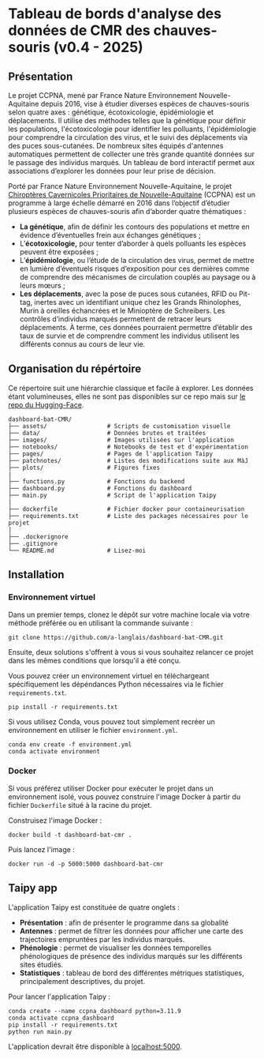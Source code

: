 # Tableau de bords d'analyse des données de CMR des chauves-souris (v0.4 - 2025)

## Présentation

Le projet CCPNA, mené par France Nature Environnement Nouvelle-Aquitaine depuis 2016, vise à étudier diverses espèces de chauves-souris selon quatre axes : génétique, écotoxicologie, épidémiologie et déplacements. Il utilise des méthodes telles que la génétique pour définir les populations, l'écotoxicologie pour identifier les polluants, l'épidémiologie pour comprendre la circulation des virus, et le suivi des déplacements via des puces sous-cutanées. De nombreux sites équipés d'antennes automatiques permettent de collecter une très grande quantité données sur le passage des individus marqués. Un tableau de bord interactif permet aux associations d’explorer les données pour leur prise de décision.

Porté par France Nature Environnement Nouvelle-Aquitaine, le projet [Chiroptères Cavernicoles Prioritaires de Nouvelle-Aquitaine](https://vimeo.com/435059221/7a3f18d6ba) (CCPNA) est un programme à large échelle démarré en 2016 dans l’objectif d’étudier plusieurs espèces de chauves-souris afin d’aborder quatre thématiques : 

- **La génétique**, afin de définir les contours des populations et mettre en évidence d’éventuelles frein aux échanges génétiques ;
- L’**écotoxicologie,** pour tenter d’aborder à quels polluants les espèces peuvent être exposées ;
- L’**épidémiologie**, ou l’étude de la circulation des
virus, permet de mettre en lumière d’éventuels risques d’exposition pour ces dernières comme de comprendre des mécanismes de circulation couplés au paysage ou à leurs mœurs ;
- **Les déplacements**, avec la pose de puces sous cutanées, RFID ou Pit-tag, inertes avec un identifiant unique chez les Grands Rhinolophes, Murin à oreilles échancrées et le Minioptère de
Schreibers. Les contrôles d’individus marqués permettent de retracer leurs déplacements. À terme, ces données pourraient permettre d’établir des taux de survie et de comprendre comment les individus utilisent les différents connus au cours de leur vie.

## Organisation du répértoire

Ce répertoire suit une hiérarchie classique et facile à explorer. Les données étant volumineuses, elles ne sont pas disponibles sur ce repo mais sur [le repo du Hugging-Face](https://huggingface.co/spaces/a-langlais/ccpna-taipy-dashboard/tree/main/data).

```shell
dashboard-bat-CMR/
├── assets/                 # Scripts de customisation visuelle
├── data/                   # Données brutes et traitées
├── images/                 # Images utilisées sur l'application
├── notebooks/              # Notebooks de test et d'expérimentation
├── pages/                  # Pages de l'application Taipy
├── patchnotes/             # Listes des modifications suite aux MàJ
├── plots/                  # Figures fixes
|
├── functions.py            # Fonctions du backend
├── dashboard.py            # Fonctions du dashboard
├── main.py                 # Script de l'application Taipy
|
├── dockerfile              # Fichier docker pour containeurisation
├── requirements.txt        # Liste des packages nécessaires pour le projet
|
├── .dockerignore
├── .gitignore
└── README.md               # Lisez-moi
```

## Installation
### Environnement virtuel

Dans un premier temps, clonez le dépôt sur votre machine locale via votre méthode préférée ou en utilisant la commande suivante :

```shell
git clone https://github.com/a-langlais/dashboard-bat-CMR.git
```

Ensuite, deux solutions s'offrent à vous si vous souhaitez relancer ce projet dans les mêmes conditions que lorsqu'il a été conçu.

Vous pouvez créer un environnement virtuel en téléchargeant spécifiquement les dépéndances Python nécessaires via le fichier `requirements.txt`.

```shell
pip install -r requirements.txt
```

Si vous utilisez Conda, vous pouvez tout simplement recréer un environnement en utiliser le fichier `environment.yml`.

```shell
conda env create -f environment.yml
conda activate environment
```

### Docker

Si vous préférez utiliser Docker pour exécuter le projet dans un environnement isolé, vous pouvez construire l'image Docker à partir du fichier `Dockerfile` situé à la racine du projet.

Construisez l'image Docker :

```shell
docker build -t dashboard-bat-cmr .
```

Puis lancez l'image :

```shell
docker run -d -p 5000:5000 dashboard-bat-cmr
```

## Taipy app

L'application Taipy est constituée de quatre onglets :
- **Présentation** : afin de présenter le programme dans sa globalité
- **Antennes** : permet de filtrer les données pour afficher une carte des trajectoires empruntées par les individus marqués.
- **Phénologie** : permet de visualiser les données temporelles phénologiques de présence des individus marqués sur les différents sites étudiés.
- **Statistiques** : tableau de bord des différentes métriques statistiques, principalement descriptives, du projet.

Pour lancer l'application Taipy :

```shell
conda create --name ccpna_dashboard python=3.11.9
conda activate ccpna_dashboard
pip install -r requirements.txt
python run main.py
```

L'application devrait être disponible à [localhost:5000](http://localhost:5000).